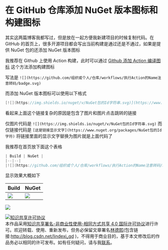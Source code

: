 
# 在 GitHub 仓库添加 NuGet 版本图标和构建图标

其实这两篇博客我都写过，但是放在一起方便我新建项目的时候复制代码。在 GitHub 的首页上，很多开源项目都会写出当前构建是通过还是不通过，如果是提供 NuGet 包的还添加 NuGet 版本图标

<!--more-->


<!-- CreateTime:2020/3/9 9:48:05 -->

<!-- 发布 -->

我推荐在 Github 上使用 Action 构建，此时可以通过 [Github 添加 Action 编译图标](https://blog.lindexi.com/post/Github-%E6%B7%BB%E5%8A%A0-Action-%E7%BC%96%E8%AF%91%E5%9B%BE%E6%A0%87.html) 这个方法添加构建图标

写法是 `![](https://github.com/组织或个人/仓库/workflows/执行Action的Name注意转码/badge.svg)` 

而添加 NuGet 版本图标可以使用以下格式

```csharp
[![](https://img.shields.io/nuget/v/NuGet包的Id字符串.svg)](https://www.nuget.org/packages/NuGet包的Id字符)
```

看起来上面这个链接复杂的原因是包含了图片和图片点击跳转的链接

仅图片代码是 `![](https://img.shields.io/nuget/v/NuGet包的Id字符串.svg)` 而仅链接代码是 `[这是链接显示文字](https://www.nuget.org/packages/NuGet包的Id字符)` 将链接里面的显示文字替换为图片就是上面代码了

我推荐在首页放下面这个表格

```csharp
| Build | NuGet |
|--|--|
|![](https://github.com/组织或个人/仓库/workflows/执行Action的Name注意转码/badge.svg)|[![](https://img.shields.io/nuget/v/NuGet包的Id字符串.svg)](https://www.nuget.org/packages/NuGet包的Id字符)|
```

显示效果大概如下

| Build | NuGet |
|--|--|
|![](https://github.com/dotnet-campus/dotnetCampus.TagToVersion/workflows/.NET%20Core/badge.svg)|[![](https://img.shields.io/nuget/v/dotnetCampus.TagToVersion.svg)](https://www.nuget.org/packages/dotnetCampus.TagToVersion)|

<!-- ![](image/在 GitHub 仓库添加 NuGet 版本图标和构建图标/在 GitHub 仓库添加 NuGet 版本图标和构建图标0.png) -->

![](http://image.acmx.xyz/lindexi%2F202039948368297.jpg)





<a rel="license" href="http://creativecommons.org/licenses/by-nc-sa/4.0/"><img alt="知识共享许可协议" style="border-width:0" src="https://licensebuttons.net/l/by-nc-sa/4.0/88x31.png" /></a><br />本作品采用<a rel="license" href="http://creativecommons.org/licenses/by-nc-sa/4.0/">知识共享署名-非商业性使用-相同方式共享 4.0 国际许可协议</a>进行许可。欢迎转载、使用、重新发布，但务必保留文章署名[林德熙](http://blog.csdn.net/lindexi_gd)(包含链接:http://blog.csdn.net/lindexi_gd )，不得用于商业目的，基于本文修改后的作品务必以相同的许可发布。如有任何疑问，请与我[联系](mailto:lindexi_gd@163.com)。